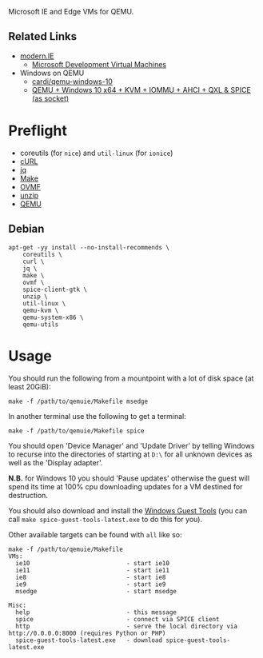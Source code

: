 Microsoft IE and Edge VMs for QEMU.

## Related Links

 * [modern.IE](http://modern.ie)
     * [Microsoft Development Virtual Machines](https://developer.microsoft.com/en-us/microsoft-edge/tools/vms/)
 * Windows on QEMU
     * [cardi/qemu-windows-10](https://github.com/cardi/qemu-windows-10)
     * [QEMU + Windows 10 x64 + KVM + IOMMU + AHCI + QXL & SPICE (as socket)](https://gist.github.com/francoism90/bff2630d8eb568d6f790)

# Preflight

 * coreutils (for `nice`) and `util-linux` (for `ionice`)
 * [cURL](https://curl.haxx.se)
 * [jq](https://stedolan.github.io/jq/)
 * [Make](https://www.gnu.org/software/make/)
 * [OVMF](http://www.tianocore.org)
 * [unzip](http://www.info-zip.org/UnZip.html)
 * [QEMU](https://www.qemu.org)

## Debian

    apt-get -yy install --no-install-recommends \
    	coreutils \
    	curl \
    	jq \
    	make \
    	ovmf \
    	spice-client-gtk \
    	unzip \
    	util-linux \
    	qemu-kvm \
    	qemu-system-x86 \
    	qemu-utils

# Usage

You should run the following from a mountpoint with a lot of disk space (at least 20GiB):

    make -f /path/to/qemuie/Makefile msedge

In another terminal use the following to get a terminal:

    make -f /path/to/qemuie/Makefile spice

You should open 'Device Manager' and 'Update Driver' by telling Windows to recurse into the directories of starting at `D:\` for all unknown devices as well as the 'Display adapter'.

**N.B.** for Windows 10 you should 'Pause updates' otherwise the guest will spend its time at 100% cpu downloading updates for a VM destined for destruction.

You should also download and install the [Windows Guest Tools](https://www.spice-space.org/download.html#windows-binaries) (you can call `make spice-guest-tools-latest.exe` to do this for you).

Other available targets can be found with `all` like so:

    make -f /path/to/qemuie/Makefile
    VMs:
      ie10                           - start ie10
      ie11                           - start ie11
      ie8                            - start ie8
      ie9                            - start ie9
      msedge                         - start msedge
    
    Misc:
      help                           - this message
      spice                          - connect via SPICE client
      http                           - serve the local directory via http://0.0.0.0:8000 (requires Python or PHP)
      spice-guest-tools-latest.exe   - download spice-guest-tools-latest.exe
